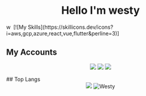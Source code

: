 <h1 align="center"> Hello I'm westy</h1>

<div align="center">
</div>
</a>
 <a href="https://github.com/westydev">
  <img align="left" alt="westydev" width="16px" src="https://cdn.jsdelivr.net/npm/simple-icons@v3/icons/github.svg" />
</a>
[![My Skills](https://skillicons.dev/icons?i=aws,gcp,azure,react,vue,flutter&perline=3)]

## My Accounts
<p align="center">
   <a href="https://discord.com/users/840695080075526164" target"blank_"><img src="https://img.shields.io/badge/discord%20-111111.svg?&style=for-the-badge&logo=discord&logoColor=white"></a>
   <a href="https://www.instagram.com/westyxdd/" target"blank_"><img src="https://img.shields.io/badge/INSTAGRAM%20-111111.svg?&style=for-the-badge&logo=instagram&logoColor=white"></a>
   <a href="https://github.com/westydev" target"blank_"><img src="https://img.shields.io/badge/GitHub%20-111111.svg?&style=for-the-badge&logo=github&logoColor=white"></a>
</p>
## Top Langs
<div align="center">
<img src="https://github-readme-stats.vercel.app/api/top-langs/?username=westydev&layout=compact&text_color=FF9DD9&title_color=FF9DD9&bg_color=141321"/>
<img src="https://komarev.com/ghpvc/?username=westydev&label=Ziyaretçi%20Sayısı&color=da004e" alt="Westy" />

</div>
